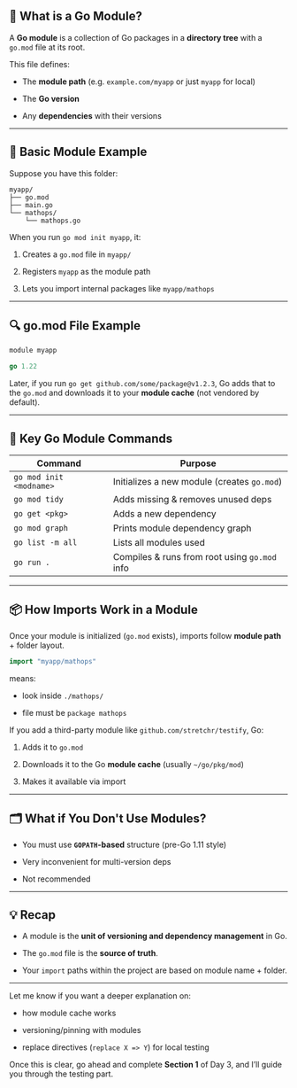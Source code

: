 ## 🧠 **What is a Go Module?**

A **Go module** is a collection of Go packages in a **directory tree** with a `go.mod` file at its root.

This file defines:

- The **module path** (e.g. `example.com/myapp` or just `myapp` for local)
    
- The **Go version**
    
- Any **dependencies** with their versions
    

---

## 📁 **Basic Module Example**

Suppose you have this folder:

```
myapp/
├── go.mod
├── main.go
└── mathops/
    └── mathops.go
```

When you run `go mod init myapp`, it:

1. Creates a `go.mod` file in `myapp/`
    
2. Registers `myapp` as the module path
    
3. Lets you import internal packages like `myapp/mathops`
    

---

## 🔍 **go.mod File Example**

```go
module myapp

go 1.22
```

Later, if you run `go get github.com/some/package@v1.2.3`, Go adds that to the `go.mod` and downloads it to your **module cache** (not vendored by default).

---

## 🔧 **Key Go Module Commands**

|Command|Purpose|
|---|---|
|`go mod init <modname>`|Initializes a new module (creates `go.mod`)|
|`go mod tidy`|Adds missing & removes unused deps|
|`go get <pkg>`|Adds a new dependency|
|`go mod graph`|Prints module dependency graph|
|`go list -m all`|Lists all modules used|
|`go run .`|Compiles & runs from root using `go.mod` info|

---

## 📦 **How Imports Work in a Module**

Once your module is initialized (`go.mod` exists), imports follow **module path** + folder layout.

```go
import "myapp/mathops"
```

means:

- look inside `./mathops/`
    
- file must be `package mathops`
    

If you add a third-party module like `github.com/stretchr/testify`, Go:

1. Adds it to `go.mod`
    
2. Downloads it to the Go **module cache** (usually `~/go/pkg/mod`)
    
3. Makes it available via import
    

---

## 🗂️ **What if You Don't Use Modules?**

- You must use **`GOPATH`-based** structure (pre-Go 1.11 style)
    
- Very inconvenient for multi-version deps
    
- Not recommended
    

---

## 💡 Recap

- A module is the **unit of versioning and dependency management** in Go.
    
- The `go.mod` file is the **source of truth**.
    
- Your `import` paths within the project are based on module name + folder.
    

---

Let me know if you want a deeper explanation on:

- how module cache works
    
- versioning/pinning with modules
    
- replace directives (`replace X => Y`) for local testing
    

Once this is clear, go ahead and complete **Section 1** of Day 3, and I’ll guide you through the testing part.